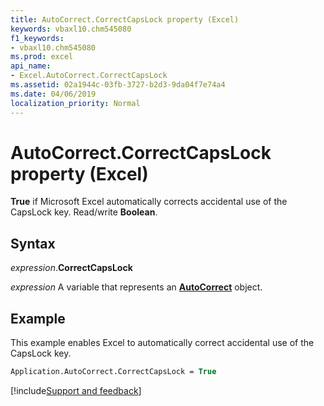 ```yaml
---
title: AutoCorrect.CorrectCapsLock property (Excel)
keywords: vbaxl10.chm545080
f1_keywords:
- vbaxl10.chm545080
ms.prod: excel
api_name:
- Excel.AutoCorrect.CorrectCapsLock
ms.assetid: 02a1944c-03fb-3727-b2d3-9da04f7e74a4
ms.date: 04/06/2019
localization_priority: Normal
---
```



# AutoCorrect.CorrectCapsLock property (Excel)

**True** if Microsoft Excel automatically corrects accidental use of the CapsLock key. Read/write **Boolean**.


## Syntax

_expression_.**CorrectCapsLock**

_expression_ A variable that represents an **[AutoCorrect](Excel.AutoCorrect(object).md)** object.


## Example

This example enables Excel to automatically correct accidental use of the CapsLock key.

```vb
Application.AutoCorrect.CorrectCapsLock = True
```




[!include[Support and feedback](~/includes/feedback-boilerplate.md)]